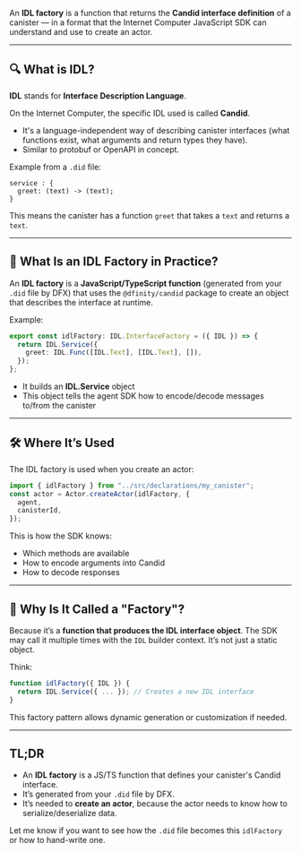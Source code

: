 An **IDL factory** is a function that returns the **Candid interface definition** of a canister — in a format that the Internet Computer JavaScript SDK can understand and use to create an actor.

---

## 🔍 What is IDL?

**IDL** stands for **Interface Description Language**.

On the Internet Computer, the specific IDL used is called **Candid**.

- It's a language-independent way of describing canister interfaces (what functions exist, what arguments and return types they have).
- Similar to protobuf or OpenAPI in concept.

Example from a `.did` file:

```candid
service : {
  greet: (text) -> (text);
}
```

This means the canister has a function `greet` that takes a `text` and returns a `text`.

---

## 🧪 What Is an IDL Factory in Practice?

An **IDL factory** is a **JavaScript/TypeScript function** (generated from your `.did` file by DFX) that uses the `@dfinity/candid` package to create an object that describes the interface at runtime.

Example:

```ts
export const idlFactory: IDL.InterfaceFactory = ({ IDL }) => {
  return IDL.Service({
    greet: IDL.Func([IDL.Text], [IDL.Text], []),
  });
};
```

- It builds an **IDL.Service** object
- This object tells the agent SDK how to encode/decode messages to/from the canister

---

## 🛠 Where It’s Used

The IDL factory is used when you create an actor:

```ts
import { idlFactory } from "../src/declarations/my_canister";
const actor = Actor.createActor(idlFactory, {
  agent,
  canisterId,
});
```

This is how the SDK knows:

- Which methods are available
- How to encode arguments into Candid
- How to decode responses

---

## 🧠 Why Is It Called a "Factory"?

Because it’s a **function that produces the IDL interface object**. The SDK may call it multiple times with the `IDL` builder context. It’s not just a static object.

Think:

```ts
function idlFactory({ IDL }) {
  return IDL.Service({ ... }); // Creates a new IDL interface
}
```

This factory pattern allows dynamic generation or customization if needed.

---

## TL;DR

- An **IDL factory** is a JS/TS function that defines your canister's Candid interface.
- It’s generated from your `.did` file by DFX.
- It’s needed to **create an actor**, because the actor needs to know how to serialize/deserialize data.

Let me know if you want to see how the `.did` file becomes this `idlFactory` or how to hand-write one.
